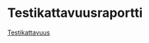 # Testikattavuusraportti

[Testikattavuus](./Mirka/mazeProject/labyrintit/target/site/jacoco/index.html)
